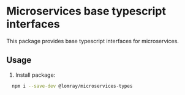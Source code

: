 # Microservices base typescript interfaces

This package provides base typescript interfaces for microservices.

## Usage

1. Install package:

```sh
  npm i --save-dev @lomray/microservices-types
```
